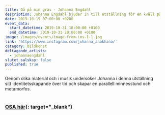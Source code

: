 ```yaml
---
title: Gå på min grav - Johanna Engdahl
description: Johanna Engdahl bjuder in till utställning för en kväll på Momangen.
date: 2019-10-19 07:00:00 +0200
event_data:
  start_datetime: 2019-10-31 18:00:00 +0100
  end_datetime: 2019-10-31 20:00:00 +0100
image: /images/events/image-from-ios-1-1.jpg
link: 'https://www.instagram.com/johanna_anakhana/'
category: bildkonst
deltagande_artists:
  - johannaengdahl
slutet_salskap: false
published: true
---
```


Genom olika material och i musik undersöker Johanna i denna utst&auml;llning sitt identitetsskapande över tid och skapar en parallell minnesstund och metamorfos.<br>&nbsp;

### [OSA h&auml;r](https://www.facebook.com/events/2115461678749126/){: target="_blank"}

&nbsp;